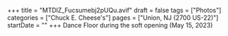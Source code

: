 +++
title = "MTDlZ_Fucsumebj2pUQu.avif"
draft = false
tags = ["Photos"]
categories = ["Chuck E. Cheese's"]
pages = ["Union, NJ (2700 US-22)"]
startDate = ""
+++
Dance Floor during the soft opening (May 15, 2023)
